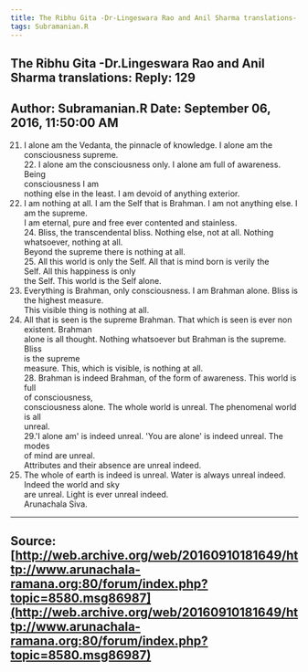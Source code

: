 ```yaml
--- 
title: The Ribhu Gita -Dr-Lingeswara Rao and Anil Sharma translations- Reply- 129   
tags: Subramanian.R  
---  
```

##  The Ribhu Gita -Dr.Lingeswara Rao and Anil Sharma translations: Reply: 129  
Author: Subramanian.R       Date: September 06, 2016, 11:50:00 AM  
---  
21. I alone am the Vedanta, the pinnacle of knowledge. I alone am the consciousness supreme.   
22\. I alone am the consciousness only. I alone am full of awareness. Being  
consciousness I am   
nothing else in the least. I am devoid of anything exterior.   
23. I am nothing at all. I am the Self that is Brahman. I am not anything else. I am the supreme.   
I am eternal, pure and free ever contented and stainless.   
24\. Bliss, the transcendental bliss. Nothing else, not at all. Nothing  
whatsoever, nothing at all.   
Beyond the supreme there is nothing at all.   
25\. All this world is only the Self. All that is mind born is verily the  
Self. All this happiness is only   
the Self. This world is the Self alone.   
26. Everything is Brahman, only consciousness. I am Brahman alone. Bliss is the highest measure.   
This visible thing is nothing at all.   
27. All that is seen is the supreme Brahman. That which is seen is ever non existent. Brahman   
alone is all thought. Nothing whatsoever but Brahman is the supreme. Bliss  
is the supreme   
measure. This, which is visible, is nothing at all.   
28\. Brahman is indeed Brahman, of the form of awareness. This world is full  
of consciousness,   
consciousness alone. The whole world is unreal. The phenomenal world is all  
unreal.   
29.'I alone am' is indeed unreal. 'You are alone' is indeed unreal. The modes  
of mind are unreal.   
Attributes and their absence are unreal indeed.   
30. The whole of earth is indeed is unreal. Water is always unreal indeed. Indeed the world and sky   
are unreal. Light is ever unreal indeed.   
Arunachala Siva.
 ---  
Source:[http://web.archive.org/web/20160910181649/http://www.arunachala-ramana.org:80/forum/index.php?topic=8580.msg86987](http://web.archive.org/web/20160910181649/http://www.arunachala-ramana.org:80/forum/index.php?topic=8580.msg86987)   
---  

